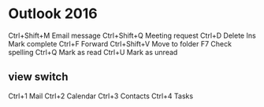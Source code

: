 # Outlook 2016

Ctrl+Shift+M	Email message
Ctrl+Shift+Q	Meeting request
Ctrl+D	Delete
Ins	Mark complete
Ctrl+F	Forward
Ctrl+Shift+V	Move to folder
F7	Check spelling
Ctrl+Q Mark as read
Ctrl+U  Mark as unread



## view switch
Ctrl+1	Mail
Ctrl+2	Calendar
Ctrl+3	Contacts
Ctrl+4	Tasks

